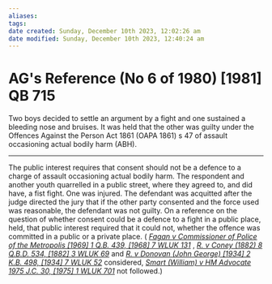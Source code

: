 ```yaml
---
aliases: 
tags: 
date created: Sunday, December 10th 2023, 12:02:26 am
date modified: Sunday, December 10th 2023, 12:40:24 am
---
```


# AG's Reference (No 6 of 1980) [1981] QB 715

Two boys decided to settle an argument by a fight and one sustained a bleeding nose and bruises. It was held that the other was guilty under the Offences Against the Person Act 1861 (OAPA 1861) s 47 of assault occasioning actual bodily harm (ABH).

---

The public interest requires that consent should not be a defence to a charge of assault occasioning actual bodily harm. The respondent and another youth quarrelled in a public street, where they agreed to, and did have, a fist fight. One was injured. The defendant was acquitted after the judge directed the jury that if the other party consented and the force used was reasonable, the defendant was not guilty. On a reference on the question of whether consent could be a defence to a fight in a public place, held, that public interest required that it could not, whether the offence was committed in a public or a private place. ( _[Fagan v Commissioner of Police of the Metropolis [1969] 1 Q.B. 439, [1968] 7 WLUK 131](https://uk.westlaw.com/Document/IA5356B90E42711DA8FC2A0F0355337E9/View/FullText.html?originationContext=document&transitionType=DocumentItem&ppcid=b090d01f924c483b91634161d5035f23&contextData=(sc.Default))_ , _[R. v Coney (1882) 8 Q.B.D. 534, [1882] 3 WLUK 69](https://uk.westlaw.com/Document/I3E118010E42811DA8FC2A0F0355337E9/View/FullText.html?originationContext=document&transitionType=DocumentItem&ppcid=b090d01f924c483b91634161d5035f23&contextData=(sc.Default))_ and _[R. v Donovan (John George) [1934] 2 K.B. 498, [1934] 7 WLUK 52](https://uk.westlaw.com/Document/I423E87F0E42811DA8FC2A0F0355337E9/View/FullText.html?originationContext=document&transitionType=DocumentItem&ppcid=b090d01f924c483b91634161d5035f23&contextData=(sc.Default))_ considered, _[Smart (William) v HM Advocate 1975 J.C. 30, [1975] 1 WLUK 701](https://uk.westlaw.com/Document/IAEC5E300E42811DA8FC2A0F0355337E9/View/FullText.html?originationContext=document&transitionType=DocumentItem&ppcid=b090d01f924c483b91634161d5035f23&contextData=(sc.Default))_ not followed.)
